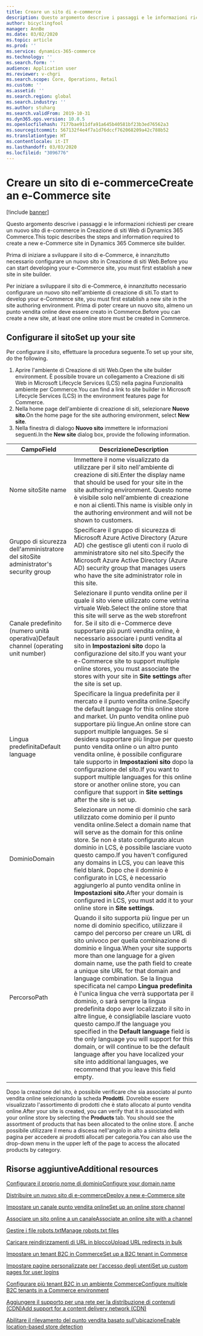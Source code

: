 ```yaml
---
title: Creare un sito di e-commerce
description: Questo argomento descrive i passaggi e le informazioni richiesti per creare un nuovo sito di e-commerce in Creazione di siti Web di Dynamics 365 Commerce.
author: bicyclingfool
manager: AnnBe
ms.date: 03/02/2020
ms.topic: article
ms.prod: ''
ms.service: dynamics-365-commerce
ms.technology: ''
ms.search.form: ''
audience: Application user
ms.reviewer: v-chgri
ms.search.scope: Core, Operations, Retail
ms.custom: ''
ms.assetid: ''
ms.search.region: global
ms.search.industry: ''
ms.author: stuharg
ms.search.validFrom: 2019-10-31
ms.dyn365.ops.version: 10.0.5
ms.openlocfilehash: 7177bae911dfa91a645b40581bf23b3ed76562a3
ms.sourcegitcommit: 567132f4e4f7a1d76dccf762068209a42c788b52
ms.translationtype: HT
ms.contentlocale: it-IT
ms.lasthandoff: 03/03/2020
ms.locfileid: "3096776"
---
```

# <a name="create-an-e-commerce-site"></a><span data-ttu-id="3ab5b-103">Creare un sito di e-commerce</span><span class="sxs-lookup"><span data-stu-id="3ab5b-103">Create an e-Commerce site</span></span>


[!include [banner](includes/banner.md)]

<span data-ttu-id="3ab5b-104">Questo argomento descrive i passaggi e le informazioni richiesti per creare un nuovo sito di e-commerce in Creazione di siti Web di Dynamics 365 Commerce.</span><span class="sxs-lookup"><span data-stu-id="3ab5b-104">This topic describes the steps and information required to create a new e-Commerce site in Dynamics 365 Commerce site builder.</span></span>

<span data-ttu-id="3ab5b-105">Prima di iniziare a sviluppare il sito di e-Commerce, è innanzitutto necessario configurare un nuovo sito in Creazione di siti Web.</span><span class="sxs-lookup"><span data-stu-id="3ab5b-105">Before you can start developing your e-Commerce site, you must first establish a new site in site builder.</span></span> 


<span data-ttu-id="3ab5b-106">Per iniziare a sviluppare il sito di e-Commerce, è innanzitutto necessario configurare un nuovo sito nell'ambiente di creazione di siti.</span><span class="sxs-lookup"><span data-stu-id="3ab5b-106">To start to develop your e-Commerce site, you must first establish a new site in the site authoring environment.</span></span> <span data-ttu-id="3ab5b-107">Prima di poter creare un nuovo sito, almeno un punto vendita online deve essere creato in Commerce.</span><span class="sxs-lookup"><span data-stu-id="3ab5b-107">Before you can create a new site, at least one online store must be created in Commerce.</span></span> 


## <a name="set-up-your-site"></a><span data-ttu-id="3ab5b-108">Configurare il sito</span><span class="sxs-lookup"><span data-stu-id="3ab5b-108">Set up your site</span></span>

<span data-ttu-id="3ab5b-109">Per configurare il sito, effettuare la procedura seguente.</span><span class="sxs-lookup"><span data-stu-id="3ab5b-109">To set up your site, do the following.</span></span>

1. <span data-ttu-id="3ab5b-110">Aprire l'ambiente di Creazione di siti Web.</span><span class="sxs-lookup"><span data-stu-id="3ab5b-110">Open the site builder environment.</span></span> <span data-ttu-id="3ab5b-111">È possibile trovare un collegamento a Creazione di siti Web in Microsoft Lifecycle Services (LCS) nella pagina Funzionalità ambiente per Commerce.</span><span class="sxs-lookup"><span data-stu-id="3ab5b-111">You can find a link to site builder in Microsoft Lifecycle Services (LCS) in the environment features page for Commerce.</span></span>
1. <span data-ttu-id="3ab5b-112">Nella home page dell'ambiente di creazione di siti, selezionare **Nuovo sito**.</span><span class="sxs-lookup"><span data-stu-id="3ab5b-112">On the home page for the site authoring environment, select **New site**.</span></span>
1. <span data-ttu-id="3ab5b-113">Nella finestra di dialogo **Nuovo sito** immettere le informazioni seguenti.</span><span class="sxs-lookup"><span data-stu-id="3ab5b-113">In the **New site** dialog box, provide the following information.</span></span>

| <span data-ttu-id="3ab5b-114">Campo</span><span class="sxs-lookup"><span data-stu-id="3ab5b-114">Field</span></span>                               | <span data-ttu-id="3ab5b-115">Descrizione</span><span class="sxs-lookup"><span data-stu-id="3ab5b-115">Description</span></span> |
|-------------------------------------|-------------|
| <span data-ttu-id="3ab5b-116">Nome sito</span><span class="sxs-lookup"><span data-stu-id="3ab5b-116">Site name</span></span>                           | <span data-ttu-id="3ab5b-117">Immettere il nome visualizzato da utilizzare per il sito nell'ambiente di creazione di siti.</span><span class="sxs-lookup"><span data-stu-id="3ab5b-117">Enter the display name that should be used for your site in the site authoring environment.</span></span> <span data-ttu-id="3ab5b-118">Questo nome è visibile solo nell'ambiente di creazione e non ai clienti.</span><span class="sxs-lookup"><span data-stu-id="3ab5b-118">This name is visible only in the authoring environment and will not be shown to customers.</span></span> |
| <span data-ttu-id="3ab5b-119">Gruppo di sicurezza dell'amministratore del sito</span><span class="sxs-lookup"><span data-stu-id="3ab5b-119">Site administrator's security group</span></span> | <span data-ttu-id="3ab5b-120">Specificare il gruppo di sicurezza di Microsoft Azure Active Directory (Azure AD) che gestisce gli utenti con il ruolo di amministratore sito nel sito.</span><span class="sxs-lookup"><span data-stu-id="3ab5b-120">Specify the Microsoft Azure Active Directory (Azure AD) security group that manages users who have the site administrator role in this site.</span></span> |
| <span data-ttu-id="3ab5b-121">Canale predefinito (numero unità operativa)</span><span class="sxs-lookup"><span data-stu-id="3ab5b-121">Default channel (operating unit number)</span></span> | <span data-ttu-id="3ab5b-122">Selezionare il punto vendita online per il quale il sito viene utilizzato come vetrina virtuale Web.</span><span class="sxs-lookup"><span data-stu-id="3ab5b-122">Select the online store that this site will serve as the web storefront for.</span></span> <span data-ttu-id="3ab5b-123">Se il sito di e-Commerce deve supportare più punti vendita online, è necessario associare i punti vendita al sito in **Impostazioni sito** dopo la configurazione del sito.</span><span class="sxs-lookup"><span data-stu-id="3ab5b-123">If you want your e-Commerce site to support multiple online stores, you must associate the stores with your site in **Site settings** after the site is set up.</span></span> |
| <span data-ttu-id="3ab5b-124">Lingua predefinita</span><span class="sxs-lookup"><span data-stu-id="3ab5b-124">Default language</span></span>                            | <span data-ttu-id="3ab5b-125">Specificare la lingua predefinita per il mercato e il punto vendita online.</span><span class="sxs-lookup"><span data-stu-id="3ab5b-125">Specify the default language for this online store and market.</span></span> <span data-ttu-id="3ab5b-126">Un punto vendita online può supportare più lingue.</span><span class="sxs-lookup"><span data-stu-id="3ab5b-126">An online store can support multiple languages.</span></span> <span data-ttu-id="3ab5b-127">Se si desidera supportare più lingue per questo punto vendita online o un altro punto vendita online, è possibile configurare tale supporto in **Impostazioni sito** dopo la configurazione del sito.</span><span class="sxs-lookup"><span data-stu-id="3ab5b-127">If you want to support multiple languages for this online store or another online store, you can configure that support in **Site settings** after the site is set up.</span></span>  |
| <span data-ttu-id="3ab5b-128">Dominio</span><span class="sxs-lookup"><span data-stu-id="3ab5b-128">Domain</span></span>                              | <span data-ttu-id="3ab5b-129">Selezionare un nome di dominio che sarà utilizzato come dominio per il punto vendita online.</span><span class="sxs-lookup"><span data-stu-id="3ab5b-129">Select a domain name that will serve as the domain for this online store.</span></span> <span data-ttu-id="3ab5b-130">Se non è stato configurato alcun dominio in LCS, è possibile lasciare vuoto questo campo.</span><span class="sxs-lookup"><span data-stu-id="3ab5b-130">If you haven't configured any domains in LCS, you can leave this field blank.</span></span> <span data-ttu-id="3ab5b-131">Dopo che il dominio è configurato in LCS, è necessario aggiungerlo al punto vendita online in **Impostazioni sito**.</span><span class="sxs-lookup"><span data-stu-id="3ab5b-131">After your domain is configured in LCS, you must add it to your online store in **Site settings**.</span></span>  |
| <span data-ttu-id="3ab5b-132">Percorso</span><span class="sxs-lookup"><span data-stu-id="3ab5b-132">Path</span></span>                              | <span data-ttu-id="3ab5b-133">Quando il sito supporta più lingue per un nome di dominio specifico, utilizzare il campo del percorso per creare un URL di sito univoco per quella combinazione di dominio e lingua.</span><span class="sxs-lookup"><span data-stu-id="3ab5b-133">When your site supports more than one language for a given domain name, use the path field to create a unique site URL for that domain and language combination.</span></span> <span data-ttu-id="3ab5b-134">Se la lingua specificata nel campo **Lingua predefinita** è l'unica lingua che verrà supportata per il dominio, o sarà sempre la lingua predefinita dopo aver localizzato il sito in altre lingue, è consigliabile lasciare vuoto questo campo.</span><span class="sxs-lookup"><span data-stu-id="3ab5b-134">If the language you specified in the **Default language** field is the only language you will support for this domain, or will continue to be the default language after you have localized your site into additional languages, we recommend that you leave this field empty.</span></span> |


<span data-ttu-id="3ab5b-135">Dopo la creazione del sito, è possibile verificare che sia associato al punto vendita online selezionando la scheda **Prodotti**. Dovrebbe essere visualizzato l'assortimento di prodotti che è stato allocato al punto vendita online.</span><span class="sxs-lookup"><span data-stu-id="3ab5b-135">After your site is created, you can verify that it is associated with your online store by selecting the **Products** tab. You should see the assortment of products that has been allocated to the online store.</span></span> <span data-ttu-id="3ab5b-136">È anche possibile utilizzare il menu a discesa nell'angolo in alto a sinistra della pagina per accedere ai prodotti allocati per categoria.</span><span class="sxs-lookup"><span data-stu-id="3ab5b-136">You can also use the drop-down menu in the upper left of the page to access the allocated products by category.</span></span>

## <a name="additional-resources"></a><span data-ttu-id="3ab5b-137">Risorse aggiuntive</span><span class="sxs-lookup"><span data-stu-id="3ab5b-137">Additional resources</span></span>

[<span data-ttu-id="3ab5b-138">Configurare il proprio nome di dominio</span><span class="sxs-lookup"><span data-stu-id="3ab5b-138">Configure your domain name</span></span>](configure-your-domain-name.md)

[<span data-ttu-id="3ab5b-139">Distribuire un nuovo sito di e-commerce</span><span class="sxs-lookup"><span data-stu-id="3ab5b-139">Deploy a new e-Commerce site</span></span>](deploy-ecommerce-site.md)

[<span data-ttu-id="3ab5b-140">Impostare un canale punto vendita online</span><span class="sxs-lookup"><span data-stu-id="3ab5b-140">Set up an online store channel</span></span>](online-stores.md)

[<span data-ttu-id="3ab5b-141">Associare un sito online a un canale</span><span class="sxs-lookup"><span data-stu-id="3ab5b-141">Associate an online site with a channel</span></span>](associate-site-online-store.md)

[<span data-ttu-id="3ab5b-142">Gestire i file robots.txt</span><span class="sxs-lookup"><span data-stu-id="3ab5b-142">Manage robots.txt files</span></span>](manage-robots-txt-files.md)

[<span data-ttu-id="3ab5b-143">Caricare reindirizzamenti di URL in blocco</span><span class="sxs-lookup"><span data-stu-id="3ab5b-143">Upload URL redirects in bulk</span></span>](upload-bulk-redirects.md)

[<span data-ttu-id="3ab5b-144">Impostare un tenant B2C in Commerce</span><span class="sxs-lookup"><span data-stu-id="3ab5b-144">Set up a B2C tenant in Commerce</span></span>](set-up-B2C-tenant.md)

[<span data-ttu-id="3ab5b-145">Impostare pagine personalizzate per l'accesso degli utenti</span><span class="sxs-lookup"><span data-stu-id="3ab5b-145">Set up custom pages for user logins</span></span>](custom-pages-user-logins.md)

[<span data-ttu-id="3ab5b-146">Configurare più tenant B2C in un ambiente Commerce</span><span class="sxs-lookup"><span data-stu-id="3ab5b-146">Configure multiple B2C tenants in a Commerce environment</span></span>](configure-multi-B2C-tenants.md)

[<span data-ttu-id="3ab5b-147">Aggiungere il supporto per una rete per la distribuzione di contenuti (CDN)</span><span class="sxs-lookup"><span data-stu-id="3ab5b-147">Add support for a content delivery network (CDN)</span></span>](add-cdn-support.md)

[<span data-ttu-id="3ab5b-148">Abilitare il rilevamento del punto vendita basato sull'ubicazione</span><span class="sxs-lookup"><span data-stu-id="3ab5b-148">Enable location-based store detection</span></span>](enable-store-detection.md)
